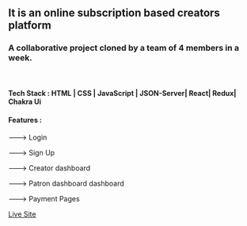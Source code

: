 

<h2>It is an online subscription based creators platform </h2>
<h3>A collaborative project cloned by a team of 4 members in a week.</h3>
<br/>
<h4>Tech Stack : HTML | CSS | JavaScript | JSON-Server| React| Redux| Chakra Ui</h4>
<h4>Features : </h4>
<p>---> Login</p>
<p>---> Sign Up</p>
<p>---> Creator dashboard</p>
<p>---> Patron dashboard dashboard</p>
<p>---> Payment Pages</p>

<a href="https://patreon-clone-lovat.vercel.app/" target="_blanck">Live Site</a>
<img href="https://www.google.com/images/branding/googlelogo/1x/googlelogo_color_272x92dp.png"/>
